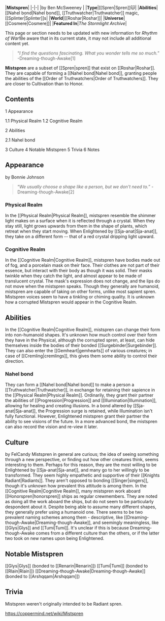 |**Mistspren**|
|-|-|
|by  Ben McSweeney |
|**Type**|[[Spren\|Spren]]🐱︎|
|**Abilities**|[[Nahel bond\|Nahel bond]], [[Truthwatcher\|Truthwatcher]] magic, [[Splinter\|Splinter]]s|
|**World**|[[Roshar\|Roshar]]|
|**Universe**|[[Cosmere\|Cosmere]]|
|**Featured In**|*The Stormlight Archive*|

This page or section needs to be updated with new information for *Rhythm of War*!Be aware that in its current state, it may not include all additional content yet.

>“*I find the questions fascinating. What you wonder tells me so much.*”
\-Dreaming-though-Awake[1]


**Mistspren** are a subset of [[Spren\|spren]] that exist on [[Roshar\|Roshar]]. They are capable of forming a [[Nahel bond\|Nahel bond]], granting people the abilities of the [[Order of Truthwatchers\|Order of Truthwatchers]]. They are closer to Cultivation than to Honor.

## Contents

1 Appearance

1.1 Physical Realm
1.2 Cognitive Realm


2 Abilities

2.1 Nahel bond


3 Culture
4 Notable Mistspren
5 Trivia
6 Notes


## Appearance
 by  Bonnie Johnson 
>“*We usually choose a shape like a person, but we don't need to.*”
\-Dreaming-though-Awake[2]


### Physical Realm
In the [[Physical Realm\|Physical Realm]], mistspren resemble the shimmer light makes on a surface when it is reflected through a crystal. When they stay still, light grows upwards from them in the shape of plants, which retreat when they start moving.
When Enlightened by [[Sja-anat\|Sja-anat]], they take on a different form -- that of a red crystal dripping light upward.

### Cognitive Realm
In the [[Cognitive Realm\|Cognitive Realm]], mistspren have bodies made out of fog, and a porcelain mask on their face. Their clothes are not part of their essence, but interact with their body as though it was solid. Their masks twinkle when they catch the light, and almost appear to be made of translucent crystal. The mask's expression does not change, and the lips do not move when the mistspren speaks. Though they generally are humanoid, mistspren are capable of taking on other forms, unlike most sapient spren. Mistspren voices seem to have a tinkling or chiming quality.
It is unknown how a corrupted Mistspren would appear in the Cognitive Realm.

## Abilities
In the [[Cognitive Realm\|Cognitive Realm]], mistspren can change their form into non-humanoid shapes. It's unknown how much control over their form they have in the Physical, although the corrupted spren, at least, can hide themselves inside the bodies of their bonded [[Surgebinder\|Surgebinder]]. They can also enter the [[Gemheart\|gemhearts]] of various creatures; in case of [[Cremling\|cremlings]], this gives them some ability to control their direction.

### Nahel bond
They can form a [[Nahel bond\|Nahel bond]] to make a person a [[Truthwatcher\|Truthwatcher]], in exchange for retaining their sapience in the [[Physical Realm\|Physical Realm]]. Ordinarily, they grant their partner the abilities of [[Progression\|Progression]] and [[Illumination\|Illumination]], allowing for healing and creating illusions. In a bond altered by [[Sja-anat\|Sja-anat]], the Progression surge is retained, while Illumination isn't fully functional. However, Enlightened mistspren grant their partner the ability to see visions of the future. In a more advanced bond, the mistspren can also record the vision and re-view it later.

## Culture
 by  FelCandy 
Mistspren in general are curious; the idea of seeing something through a new perspective, or finding out how other creatures think, seems interesting to them. Perhaps for this reason, they are the most willing to be Enlightened by [[Sja-anat\|Sja-anat]], and many go to her willingly to be transformed. They seem highly empathetic and supportive of their [[Knights Radiant\|Radiants]]. They aren't opposed to bonding [[Singer\|singers]], though it's unknown how prevalent this attitude is among them.
In the [[Cognitive Realm\|Cognitive Realm]], many mistspren work aboard [[Honorspren\|honorspren]] ships as regular crewmembers. They are noted as doing all the work aboard the ships, but do not seem to be particularly despondent about it. Despite being able to assume many different shapes, they generally prefer using a humanoid one. There seems to be two prevalent naming schemes among them - descriptive, like [[Dreaming-though-Awake\|Dreaming-though-Awake]], and seemingly meaningless, like [[Glys\|Glys]] and [[Tumi\|Tumi]]. It's unclear if this is because Dreaming-though-Awake comes from a different culture than the others, or if the latter two took on new names upon being Enlightened.

## Notable Mistspren
[[Glys\|Glys]] (bonded to [[Renarin\|Renarin]])
[[Tumi\|Tumi]] (bonded to [[Rlain\|Rlain]])
[[Dreaming-though-Awake\|Dreaming-though-Awake]] (bonded to [[Arshqqam\|Arshqqam]])
## Trivia
Mistspren weren't originally intended to be Radiant spren.


https://coppermind.net/wiki/Mistspren